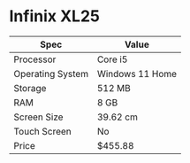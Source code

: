 # Infinix XL25

| Spec | Value |
|---|---|
| Processor | Core i5 |
| Operating System | Windows 11 Home |
| Storage | 512 MB |
| RAM | 8 GB |
| Screen Size | 39.62 cm |
| Touch Screen | No |
| Price | $455.88 |
